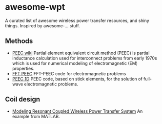 # awesome-wpt
A curated list of awesome wireless power transfer resources, and shiny things. Inspired by awesome-... stuff.

## Methods
- [PEEC wiki](https://en.wikipedia.org/wiki/Partial_element_equivalent_circuit) Partial element equivalent circuit method (PEEC) is partial inductance calculation used for interconnect problems from early 1970s which is used for numerical modeling of electromagnetic (EM) properties.
- [FFT PEEC](https://github.com/UniPD-DII-ETCOMP/FFT-PEEC) FFT-PEEC code for electromagnetic problems
- [PEEC 1D](https://github.com/UniPD-DII-ETCOMP/PEEC-1D) PEEC code, based on stick elements, for the solution of full-wave electromagnetic problems.

## Coil design

- [Modeling Resonant Coupled Wireless Power Transfer System](https://www.mathworks.com/help/antenna/ug/modeling-resonant-coupled-wireless-power-transfer-system.html) An example from MATLAB.
